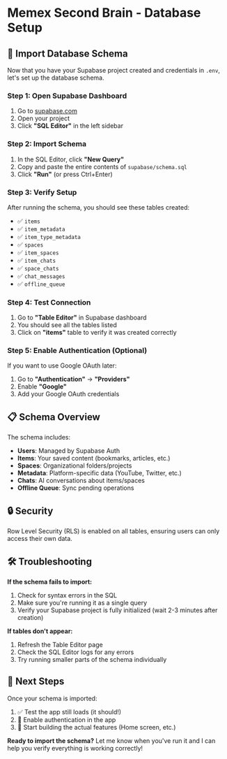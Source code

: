 # Memex Second Brain - Database Setup

## 🚀 Import Database Schema

Now that you have your Supabase project created and credentials in `.env`, let's set up the database schema.

### Step 1: Open Supabase Dashboard

1. Go to [supabase.com](https://supabase.com)
2. Open your project
3. Click **"SQL Editor"** in the left sidebar

### Step 2: Import Schema

1. In the SQL Editor, click **"New Query"**
2. Copy and paste the entire contents of `supabase/schema.sql`
3. Click **"Run"** (or press Ctrl+Enter)

### Step 3: Verify Setup

After running the schema, you should see these tables created:
- ✅ `items`
- ✅ `item_metadata`
- ✅ `item_type_metadata`
- ✅ `spaces`
- ✅ `item_spaces`
- ✅ `item_chats`
- ✅ `space_chats`
- ✅ `chat_messages`
- ✅ `offline_queue`

### Step 4: Test Connection

1. Go to **"Table Editor"** in Supabase dashboard
2. You should see all the tables listed
3. Click on **"items"** table to verify it was created correctly

### Step 5: Enable Authentication (Optional)

If you want to use Google OAuth later:

1. Go to **"Authentication"** → **"Providers"**
2. Enable **"Google"**
3. Add your Google OAuth credentials

## 📋 Schema Overview

The schema includes:

- **Users**: Managed by Supabase Auth
- **Items**: Your saved content (bookmarks, articles, etc.)
- **Spaces**: Organizational folders/projects
- **Metadata**: Platform-specific data (YouTube, Twitter, etc.)
- **Chats**: AI conversations about items/spaces
- **Offline Queue**: Sync pending operations

## 🔒 Security

Row Level Security (RLS) is enabled on all tables, ensuring users can only access their own data.

## 🛠️ Troubleshooting

**If the schema fails to import:**
1. Check for syntax errors in the SQL
2. Make sure you're running it as a single query
3. Verify your Supabase project is fully initialized (wait 2-3 minutes after creation)

**If tables don't appear:**
1. Refresh the Table Editor page
2. Check the SQL Editor logs for any errors
3. Try running smaller parts of the schema individually

## 🎯 Next Steps

Once your schema is imported:
1. ✅ Test the app still loads (it should!)
2. 🔄 Enable authentication in the app
3. 📱 Start building the actual features (Home screen, etc.)

**Ready to import the schema?** Let me know when you've run it and I can help you verify everything is working correctly!